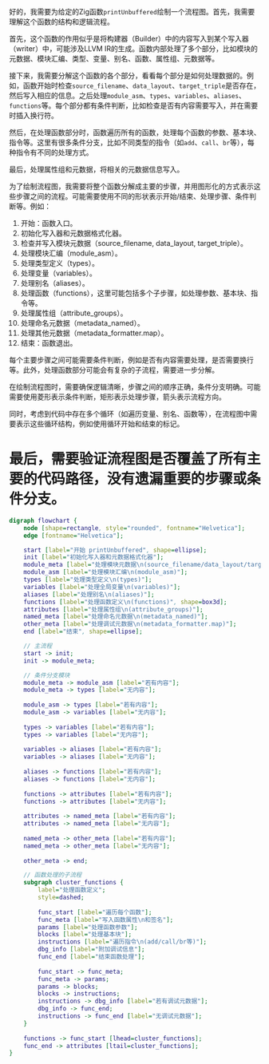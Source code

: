 好的，我需要为给定的Zig函数`printUnbuffered`绘制一个流程图。首先，我需要理解这个函数的结构和逻辑流程。

首先，这个函数的作用似乎是将构建器（Builder）中的内容写入到某个写入器（writer）中，可能涉及LLVM IR的生成。函数内部处理了多个部分，比如模块的元数据、模块汇编、类型、变量、别名、函数、属性组、元数据等。

接下来，我需要分解这个函数的各个部分，看看每个部分是如何处理数据的。例如，函数开始时检查`source_filename`、`data_layout`、`target_triple`是否存在，然后写入相应的信息。之后处理`module_asm`、`types`、`variables`、`aliases`、`functions`等。每个部分都有条件判断，比如检查是否有内容需要写入，并在需要时插入换行符。

然后，在处理函数部分时，函数遍历所有的函数，处理每个函数的参数、基本块、指令等。这里有很多条件分支，比如不同类型的指令（如`add`、`call`、`br`等），每种指令有不同的处理方式。

最后，处理属性组和元数据，将相关的元数据信息写入。

为了绘制流程图，我需要将整个函数分解成主要的步骤，并用图形化的方式表示这些步骤之间的流程。可能需要使用不同的形状表示开始/结束、处理步骤、条件判断等。例如：

1. 开始：函数入口。
2. 初始化写入器和元数据格式化器。
3. 检查并写入模块元数据（source_filename, data_layout, target_triple）。
4. 处理模块汇编（module_asm）。
5. 处理类型定义（types）。
6. 处理变量（variables）。
7. 处理别名（aliases）。
8. 处理函数（functions），这里可能包括多个子步骤，如处理参数、基本块、指令等。
9. 处理属性组（attribute_groups）。
10. 处理命名元数据（metadata_named）。
11. 处理其他元数据（metadata_formatter.map）。
12. 结束：函数退出。

每个主要步骤之间可能需要条件判断，例如是否有内容需要处理，是否需要换行等。此外，处理函数部分可能会有复杂的子流程，需要进一步分解。

在绘制流程图时，需要确保逻辑清晰，步骤之间的顺序正确，条件分支明确。可能需要使用菱形表示条件判断，矩形表示处理步骤，箭头表示流程方向。

同时，考虑到代码中存在多个循环（如遍历变量、别名、函数等），在流程图中需要表示这些循环结构，例如使用循环开始和结束的标记。

最后，需要验证流程图是否覆盖了所有主要的代码路径，没有遗漏重要的步骤或条件分支。
================================================
```dot
digraph flowchart {
    node [shape=rectangle, style="rounded", fontname="Helvetica"];
    edge [fontname="Helvetica"];

    start [label="开始 printUnbuffered", shape=ellipse];
    init [label="初始化写入器和元数据格式化器"];
    module_meta [label="处理模块元数据\n(source_filename/data_layout/target_triple)"];
    module_asm [label="处理模块汇编\n(module_asm)"];
    types [label="处理类型定义\n(types)"];
    variables [label="处理全局变量\n(variables)"];
    aliases [label="处理别名\n(aliases)"];
    functions [label="处理函数定义\n(functions)", shape=box3d];
    attributes [label="处理属性组\n(attribute_groups)"];
    named_meta [label="处理命名元数据\n(metadata_named)"];
    other_meta [label="处理调试元数据\n(metadata_formatter.map)"];
    end [label="结束", shape=ellipse];

    // 主流程
    start -> init;
    init -> module_meta;

    // 条件分支模块
    module_meta -> module_asm [label="若有内容"];
    module_meta -> types [label="无内容"];
    
    module_asm -> types [label="若有内容"];
    module_asm -> variables [label="无内容"];
    
    types -> variables [label="若有内容"];
    types -> variables [label="无内容"];
    
    variables -> aliases [label="若有内容"];
    variables -> aliases [label="无内容"];
    
    aliases -> functions [label="若有内容"];
    aliases -> functions [label="无内容"];
    
    functions -> attributes [label="若有内容"];
    functions -> attributes [label="无内容"];
    
    attributes -> named_meta [label="若有内容"];
    attributes -> named_meta [label="无内容"];
    
    named_meta -> other_meta [label="若有内容"];
    named_meta -> other_meta [label="无内容"];
    
    other_meta -> end;

    // 函数处理的子流程
    subgraph cluster_functions {
        label="处理函数定义";
        style=dashed;
        
        func_start [label="遍历每个函数"];
        func_meta [label="写入函数属性\n和签名"];
        params [label="处理函数参数"];
        blocks [label="处理基本块"];
        instructions [label="遍历指令\n(add/call/br等)"];
        dbg_info [label="附加调试信息"];
        func_end [label="结束函数处理"];
        
        func_start -> func_meta;
        func_meta -> params;
        params -> blocks;
        blocks -> instructions;
        instructions -> dbg_info [label="若有调试元数据"];
        dbg_info -> func_end;
        instructions -> func_end [label="无调试元数据"];
    }
    
    functions -> func_start [lhead=cluster_functions];
    func_end -> attributes [ltail=cluster_functions];
}
```
